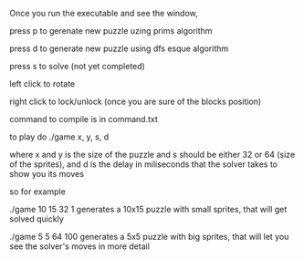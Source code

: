 Once you run the executable and see the window,

press p to gerenate new puzzle uzing prims algorithm

press d to generate new puzzle using dfs esque algorithm

press s to solve (not yet completed)

left click to rotate

right click to lock/unlock (once you are sure of the blocks position)


command to compile is in command.txt


to play do
./game x, y, s, d

where x and y is the size of the puzzle and s should be either 32 or 64 (size of the sprites), and d is the delay in miliseconds that the solver takes to show you its moves

so for example

./game 10 15 32 1 generates a 10x15 puzzle with small sprites, that will get solved quickly

./game 5 5 64 100 generates a 5x5 puzzle with big sprites, that will let you see the solver's moves in more detail

